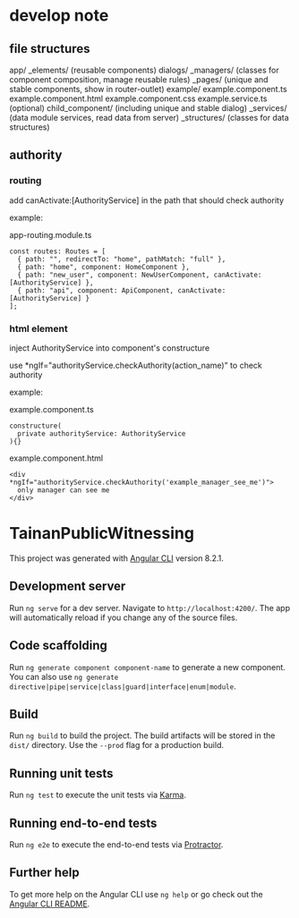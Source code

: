 # develop note

## file structures

app/
  _elements/  (reusable components)
    dialogs/
  _managers/  (classes for component composition, manage reusable rules)
  _pages/  (unique and stable components, show in router-outlet)
    example/
      example.component.ts
      example.component.html
      example.component.css
      example.service.ts  (optional)
      child_component/  (including unique and stable dialog)
  _services/  (data module services, read data from server)
  _structures/  (classes for data structures)

## authority

### routing

add canActivate:[AuthorityService] in the path that should check authority

example:

  app-routing.module.ts

    const routes: Routes = [
      { path: "", redirectTo: "home", pathMatch: "full" },
      { path: "home", component: HomeComponent },
      { path: "new_user", component: NewUserComponent, canActivate:[AuthorityService] },
      { path: "api", component: ApiComponent, canActivate:[AuthorityService] }
    ];

### html element

inject AuthorityService into component's constructure

use *ngIf="authorityService.checkAuthority(action_name)" to check authority

example:

  example.component.ts

    constructure(
      private authorityService: AuthorityService
    ){}
  
  example.component.html

    <div *ngIf="authorityService.checkAuthority('example_manager_see_me')">
      only manager can see me
    </div>

# TainanPublicWitnessing

This project was generated with [Angular CLI](https://github.com/angular/angular-cli) version 8.2.1.

## Development server

Run `ng serve` for a dev server. Navigate to `http://localhost:4200/`. The app will automatically reload if you change any of the source files.

## Code scaffolding

Run `ng generate component component-name` to generate a new component. You can also use `ng generate directive|pipe|service|class|guard|interface|enum|module`.

## Build

Run `ng build` to build the project. The build artifacts will be stored in the `dist/` directory. Use the `--prod` flag for a production build.

## Running unit tests

Run `ng test` to execute the unit tests via [Karma](https://karma-runner.github.io).

## Running end-to-end tests

Run `ng e2e` to execute the end-to-end tests via [Protractor](http://www.protractortest.org/).

## Further help

To get more help on the Angular CLI use `ng help` or go check out the [Angular CLI README](https://github.com/angular/angular-cli/blob/master/README.md).
